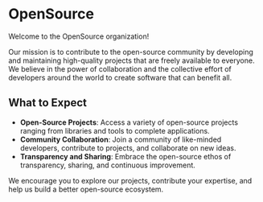 # OpenSource

Welcome to the OpenSource organization!

Our mission is to contribute to the open-source community by developing and maintaining high-quality projects that are freely available to everyone. We believe in the power of collaboration and the collective effort of developers around the world to create software that can benefit all.

## What to Expect

- **Open-Source Projects**: Access a variety of open-source projects ranging from libraries and tools to complete applications.
- **Community Collaboration**: Join a community of like-minded developers, contribute to projects, and collaborate on new ideas.
- **Transparency and Sharing**: Embrace the open-source ethos of transparency, sharing, and continuous improvement.

We encourage you to explore our projects, contribute your expertise, and help us build a better open-source ecosystem.
